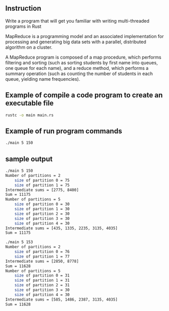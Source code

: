 
## Instruction
Write a program that will get you familiar with writing multi-threaded programs in Rust

MapReduce is a programming model and an associated implementation for processing and generating big data sets with a parallel, distributed algorithm on a cluster.

A MapReduce program is composed of a map procedure, which performs filtering and sorting (such as sorting students by first name into queues, one queue for each name), and a reduce method, which performs a summary operation (such as counting the number of students in each queue, yielding name frequencies).
## Example of compile a code program to create an executable file
```sh
rustc -o main main.rs
```
## Example of run program commands
```sh
./main 5 150
```
## sample output
```sh
./main 5 150
Number of partitions = 2
    size of partition 0 = 75
    size of partition 1 = 75
Intermediate sums = [2775, 8400]
Sum = 11175
Number of partitions = 5
    size of partition 0 = 30
    size of partition 1 = 30
    size of partition 2 = 30
    size of partition 3 = 30
    size of partition 4 = 30
Intermediate sums = [435, 1335, 2235, 3135, 4035]
Sum = 11175

```

```sh
./main 5 153
Number of partitions = 2
    size of partition 0 = 76
    size of partition 1 = 77
Intermediate sums = [2850, 8778]
Sum = 11628
Number of partitions = 5
    size of partition 0 = 31
    size of partition 1 = 31
    size of partition 2 = 31
    size of partition 3 = 30
    size of partition 4 = 30
Intermediate sums = [585, 1486, 2387, 3135, 4035]
Sum = 11628

```